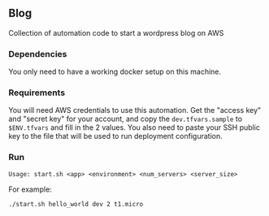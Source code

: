 ## Blog

Collection of automation code to start a wordpress blog on AWS

### Dependencies

You only need to have a working docker setup on this machine.

### Requirements

You will need AWS credentials to use this automation. Get the "access key" and "secret key" for your account, and copy the `dev.tfvars.sample` to `$ENV.tfvars` and fill in the 2 values. You also need to paste your SSH public key to the file that will be used to run deployment configuration.

### Run

`Usage: start.sh <app> <environment> <num_servers> <server_size>`

For example:
```
./start.sh hello_world dev 2 t1.micro
```
